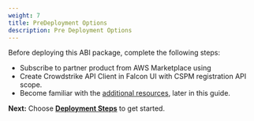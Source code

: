 ```yaml
---
weight: 7
title: PreDeployment Options
description: Pre Deployment Options
---
```


Before deploying this ABI package, complete the following steps:

* Subscribe to partner product from AWS Marketplace using <AWS Marketplace Listing>
* Create Crowdstrike API Client in Falcon UI with CSPM registration API scope.
* Become familiar with the [additional resources](https://link), later in this guide.

**Next:** Choose **[Deployment Steps](/deployment-steps/index.html)** to get started.